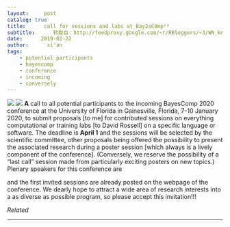 ```yaml
---
layout:     post
catalog: true
title:      call for sessions and labs at Bay2sC0mp²⁰
subtitle:      转载自：http://feedproxy.google.com/~r/RBloggers/~3/WN_knBdjPp8/
date:      2019-02-22
author:      xi'an
tags:
    - potential participants
    - bayescomp
    - conference
    - incoming
    - conversely
---
```






![](https://xianblog.files.wordpress.com/2013/01/img_4698.jpg?w=380&resize=380%2C507#038;h=507)
![](https://xianblog.files.wordpress.com/2013/01/img_4698.jpg?w=380&h=507&fit=380%2C507&resize=380%2C507)
**A** call to all potential participants to the incoming BayesComp 2020 conference at the University of Florida in Gainesville, Florida, 7-10 January 2020, to submit proposals [to me] for contributed sessions on everything computational *or* training labs [to David Rossell] on a specific language or software. The deadline is **April 1** and the sessions will be selected by the scientific committee, other proposals being offered the possibility to present the associated research during a poster session [which always is a lively component of the conference]. (Conversely, we reserve the possibility of a “last call” session made from particularly exciting posters on new topics.) Plenary speakers for this conference are

and the first invited sessions are already posted on the webpage of the conference. We dearly hope to attract a wide area of research interests into a as diverse as possible program, so please accept this invitation!!!


*Related*








---
